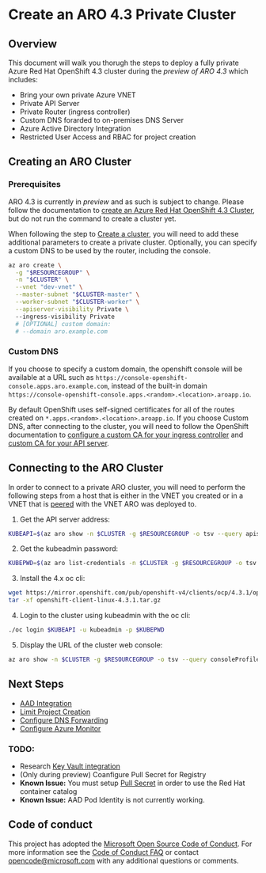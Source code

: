 # Create an ARO 4.3 Private Cluster

## Overview

This document will walk you thorugh the steps to deploy a fully private Azure Red Hat OpenShift 4.3 cluster during the *preview of ARO 4.3* which includes:

- Bring your own private Azure VNET
- Private API Server
- Private Router (ingress controller)
- Custom DNS forarded to on-premises DNS Server
- Azure Active Directory Integration
- Restricted User Access and RBAC for project creation

## Creating an ARO Cluster 

### Prerequisites

ARO 4.3 is currently in *preview* and as such is subject to change.  Please follow the documentation to [create an Azure Red Hat OpenShift 4.3 Cluster](https://docs.microsoft.com/en-us/azure/openshift/howto-using-azure-redhat-openshift), but do not run the command to create a cluster yet.

When following the step to [Create a cluster](https://docs.microsoft.com/en-us/azure/openshift/howto-using-azure-redhat-openshift#create-a-cluster), you will need to add these additional parameters to create a private cluster.  Optionally, you can specify a custom DNS to be used by the router, including the console.

```bash
az aro create \
  -g "$RESOURCEGROUP" \
  -n "$CLUSTER" \
  --vnet "dev-vnet" \
  --master-subnet "$CLUSTER-master" \
  --worker-subnet "$CLUSTER-worker" \
  --apiserver-visibility Private \ 
  --ingress-visibility Private
  # [OPTIONAL] custom domain:
  # --domain aro.example.com
```

### Custom DNS
If you choose to specify a custom domain, the openshift console will be available at a URL such as `https://console-openshift-console.apps.aro.example.com`, instead of the built-in domain `https://console-openshift-console.apps.<random>.<location>.aroapp.io`.

By default OpenShift uses self-signed certificates for all of the routes created on `*.apps.<random>.<location>.aroapp.io`.  If you choose Custom DNS, after connecting to the cluster, you will need to follow the OpenShift documentation to [configure a custom CA for your ingress controller](https://docs.openshift.com/container-platform/4.3/authentication/certificates/replacing-default-ingress-certificate.html) and [custom CA for your API server](https://docs.openshift.com/container-platform/4.3/authentication/certificates/api-server.html).  

## Connecting to the ARO Cluster 

In order to connect to a private ARO cluster, you will need to perform the following steps from a host that is either in the VNET you created or in a VNET that is [peered](https://docs.microsoft.com/en-us/azure/virtual-network/virtual-network-peering-overview) with the VNET ARO was deployed to.

1. Get the API server address:
```bash
KUBEAPI=$(az aro show -n $CLUSTER -g $RESOURCEGROUP -o tsv --query apiserverProfile.url)
```

2. Get the kubeadmin password:
```bash
KUBEPWD=$(az aro list-credentials -n $CLUSTER -g $RESOURCEGROUP -o tsv --query kubeadminPassword)
```

3. Install the 4.x oc cli:
```bash
wget https://mirror.openshift.com/pub/openshift-v4/clients/ocp/4.3.1/openshift-client-linux-4.3.1.tar.gz
tar -xf openshift-client-linux-4.3.1.tar.gz
``` 

4. Login to the cluster using kubeadmin with the oc cli:
```bash 
./oc login $KUBEAPI -u kubeadmin -p $KUBEPWD
```

5. Display the URL of the cluster web console:
```bash 
az aro show -n $CLUSTER -g $RESOURCEGROUP -o tsv --query consoleProfile.url
```

## Next Steps

- [AAD Integration](AADIntegration.md)
- [Limit Project Creation](LimitSelfProvisioning.md)
- [Configure DNS Forwarding](DNSForwarding.md)
- [Configure Azure Monitor](AzureMonitor.md)

### TODO:
- Research [Key Vault integration](https://github.com/Azure/kubernetes-keyvault-flexvol)
- (Only during preview) Coanfigure Pull Secret for Registry
- **Known Issue:** You must setup [Pull Secret](https://blog.openshift.com/building-rhel-based-containers-on-azure-red-hat-openshift/) in order to use the Red Hat container catalog
- **Known Issue:** AAD Pod Identity is not currently working.

## Code of conduct

This project has adopted the [Microsoft Open Source Code of Conduct](https://opensource.microsoft.com/codeofconduct/). For more information see the [Code of Conduct FAQ](https://opensource.microsoft.com/codeofconduct/faq) or contact [opencode@microsoft.com](mailto:opencode@microsoft.com) with any additional questions or comments.
